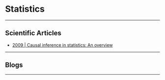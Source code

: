 # Statistics
***

## Scientific Articles
- [2009 | Causal inference in statistics: An overview](http://ftp.cs.ucla.edu/pub/stat_ser/r350.pdf)
***

## Blogs
***
